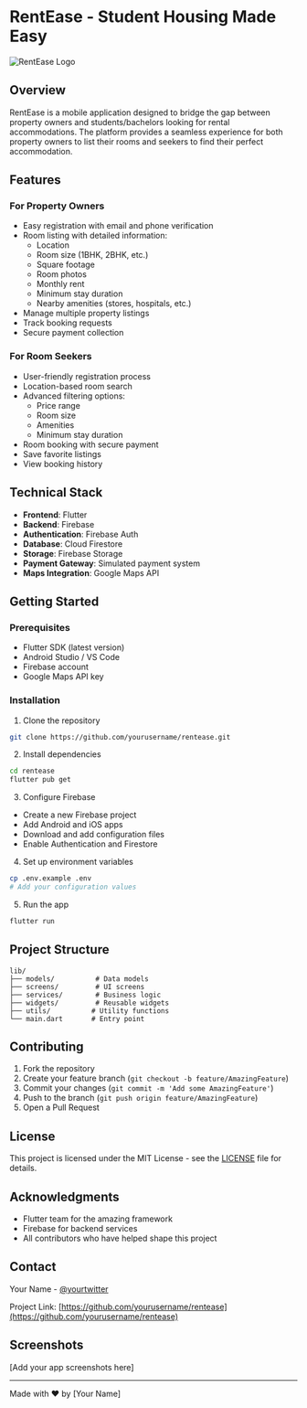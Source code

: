 # RentEase - Student Housing Made Easy

![RentEase Logo](assets/images/logo.png)

## Overview

RentEase is a mobile application designed to bridge the gap between property owners and students/bachelors looking for rental accommodations. The platform provides a seamless experience for both property owners to list their rooms and seekers to find their perfect accommodation.

## Features

### For Property Owners

- Easy registration with email and phone verification
- Room listing with detailed information:
  - Location
  - Room size (1BHK, 2BHK, etc.)
  - Square footage
  - Room photos
  - Monthly rent
  - Minimum stay duration
  - Nearby amenities (stores, hospitals, etc.)
- Manage multiple property listings
- Track booking requests
- Secure payment collection

### For Room Seekers

- User-friendly registration process
- Location-based room search
- Advanced filtering options:
  - Price range
  - Room size
  - Amenities
  - Minimum stay duration
- Room booking with secure payment
- Save favorite listings
- View booking history

## Technical Stack

- **Frontend**: Flutter
- **Backend**: Firebase
- **Authentication**: Firebase Auth
- **Database**: Cloud Firestore
- **Storage**: Firebase Storage
- **Payment Gateway**: Simulated payment system
- **Maps Integration**: Google Maps API

## Getting Started

### Prerequisites

- Flutter SDK (latest version)
- Android Studio / VS Code
- Firebase account
- Google Maps API key

### Installation

1. Clone the repository

```bash
git clone https://github.com/yourusername/rentease.git
```

2. Install dependencies

```bash
cd rentease
flutter pub get
```

3. Configure Firebase

- Create a new Firebase project
- Add Android and iOS apps
- Download and add configuration files
- Enable Authentication and Firestore

4. Set up environment variables

```bash
cp .env.example .env
# Add your configuration values
```

5. Run the app

```bash
flutter run
```

## Project Structure

```
lib/
├── models/          # Data models
├── screens/         # UI screens
├── services/        # Business logic
├── widgets/         # Reusable widgets
├── utils/          # Utility functions
└── main.dart       # Entry point
```

## Contributing

1. Fork the repository
2. Create your feature branch (`git checkout -b feature/AmazingFeature`)
3. Commit your changes (`git commit -m 'Add some AmazingFeature'`)
4. Push to the branch (`git push origin feature/AmazingFeature`)
5. Open a Pull Request

## License

This project is licensed under the MIT License - see the [LICENSE](LICENSE) file for details.

## Acknowledgments

- Flutter team for the amazing framework
- Firebase for backend services
- All contributors who have helped shape this project

## Contact

Your Name - [@yourtwitter](https://twitter.com/yourtwitter)

Project Link: [https://github.com/yourusername/rentease](https://github.com/yourusername/rentease)

## Screenshots

[Add your app screenshots here]

---

Made with ❤️ by [Your Name]
